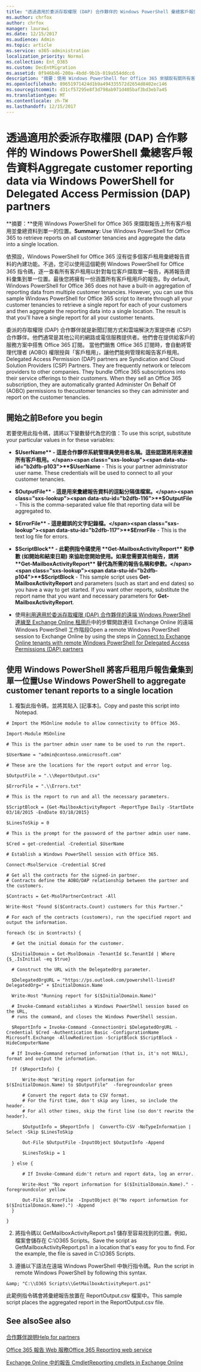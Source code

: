 ```yaml
---
title: "透過適用於委派存取權限 (DAP) 合作夥伴的 Windows PowerShell 彙總客戶報告資料"
ms.author: chrfox
author: chrfox
manager: laurawi
ms.date: 12/15/2017
ms.audience: Admin
ms.topic: article
ms.service: o365-administration
localization_priority: Normal
ms.collection: Ent_O365
ms.custom: DecEntMigration
ms.assetid: 0f946b46-200a-4bdd-9b1b-019a554ddcc6
description: "摘要：使用 Windows PowerShell for Office 365 來擷取有關所有客戶租用的報告，以及將資料彙集到單一位置。"
ms.openlocfilehash: 89651971424d1b9a494335572d2654d8402ec146
ms.sourcegitcommit: d31cf57295e8f3d798ab971d405baf3bd3eb7a45
ms.translationtype: MT
ms.contentlocale: zh-TW
ms.lasthandoff: 12/15/2017
---
```

# <a name="aggregate-customer-reporting-data-via-windows-powershell-for-delegated-access-permission-dap-partners"></a><span data-ttu-id="b2dfb-103">透過適用於委派存取權限 (DAP) 合作夥伴的 Windows PowerShell 彙總客戶報告資料</span><span class="sxs-lookup"><span data-stu-id="b2dfb-103">Aggregate customer reporting data via Windows PowerShell for Delegated Access Permission (DAP) partners</span></span>

 <span data-ttu-id="b2dfb-104">**摘要：**使用 Windows PowerShell for Office 365 來擷取報告上所有客戶租用並彙總資料到單一的位置。</span><span class="sxs-lookup"><span data-stu-id="b2dfb-104">**Summary:** Use Windows PowerShell for Office 365 to retrieve reports on all customer tenancies and aggregate the data into a single location.</span></span>
  
<span data-ttu-id="b2dfb-p101">依預設，Windows PowerShell for Office 365 沒有從多個客戶租用彙總報告資料的內建功能。不過，您可以使用這個範例 Windows PowerShell for Office 365 指令碼，逐一查看所有客戶租用以針對每位客戶擷取單一報告，再將報告資料彙集到單一位置。最後您將擁有一份涵蓋所有客戶租用戶的報告。</span><span class="sxs-lookup"><span data-stu-id="b2dfb-p101">By default, Windows PowerShell for Office 365 does not have a built-in aggregation of reporting data from multiple customer tenancies. However, you can use this sample Windows PowerShell for Office 365 script to iterate through all your customer tenancies to retrieve a single report for each of your customers and then aggregate the reporting data into a single location. The result is that you'll have a single report for all your customer tenants.</span></span> 
  
<span data-ttu-id="b2dfb-p102">委派的存取權限 (DAP) 合作夥伴就是新聞訂閱方式和雲端解決方案提供者 (CSP) 合作夥伴。他們通常是其他公司的網路或電信服務提供者。他們會在提供給客戶的服務方案中搭售 Office 365 訂閱。 當他們銷售 Office 365 訂閱時，會自動將管理代理者 (AOBO) 權限授與「客戶租用」，讓他們能夠管理和報告客戶租用。</span><span class="sxs-lookup"><span data-stu-id="b2dfb-p102">Delegated Access Permission (DAP) partners are Syndication and Cloud Solution Providers (CSP) Partners. They are frequently network or telecom providers to other companies. They bundle Office 365 subscriptions into their service offerings to their customers. When they sell an Office 365 subscription, they are automatically granted Administer On Behalf Of (AOBO) permissions to thecustomer tenancies so they can administer and report on the customer tenancies.</span></span>
## <a name="before-you-begin"></a><span data-ttu-id="b2dfb-112">開始之前</span><span class="sxs-lookup"><span data-stu-id="b2dfb-112">Before you begin</span></span>

<span data-ttu-id="b2dfb-113">若要使用此指令碼，請將以下變數替代為您的值：</span><span class="sxs-lookup"><span data-stu-id="b2dfb-113">To use this script, substitute your particular values in for these variables:</span></span>
  
- <span data-ttu-id="b2dfb-p103">**$UserName** - 這是合作夥伴系統管理員使用者名稱。這些認證將用來連接所有客戶租用。</span><span class="sxs-lookup"><span data-stu-id="b2dfb-p103">**$UserName** - This is your partner administrator user name. These credentials will be used to connect to all your customer tenancies.</span></span>
    
- <span data-ttu-id="b2dfb-116">**$OutputFile** - 這是用來彙總報告資料的逗點分隔值檔案。</span><span class="sxs-lookup"><span data-stu-id="b2dfb-116">**$OutputFile** - This is the comma-separated value file that reporting data will be aggregated to.</span></span>
    
- <span data-ttu-id="b2dfb-117">**$ErrorFile** - 這是錯誤的文字記錄檔。</span><span class="sxs-lookup"><span data-stu-id="b2dfb-117">**$ErrorFile** - This is the text log file for errors.</span></span>
    
- <span data-ttu-id="b2dfb-p104">**$ScriptBlock** - 此範例指令碼使用 **Get-MailboxActivityReport** 和參數 (如開始和結束日期) 來協助您開始使用。如果您需要其他報告，請將 **Get-MailboxActivityReport** 替代為所需的報告名稱和參數。</span><span class="sxs-lookup"><span data-stu-id="b2dfb-p104">**$ScriptBlock** - This sample script uses **Get-MailboxActivityReport** and parameters (such as start and end dates) so you have a way to get started. If you want other reports, substitute the report name that you want and necessary parameters for **Get-MailboxActivityReport**.</span></span>
    
- <span data-ttu-id="b2dfb-120">使用[利用適用於委派存取權限 (DAP) 合作夥伴的遠端 Windows PowerShell 連線至 Exchange Online 租用戶](connect-to-exchange-online-tenants-with-remote-windows-powershell-for-delegated.md)中的步驟開啟連往 Exchange Online 的遠端 Windows PowerShell 工作階段</span><span class="sxs-lookup"><span data-stu-id="b2dfb-120">Open a remote Windows PowerShell session to Exchange Online by using the steps in [Connect to Exchange Online tenants with remote Windows PowerShell for Delegated Access Permissions (DAP) partners](connect-to-exchange-online-tenants-with-remote-windows-powershell-for-delegated.md)</span></span>
    
## <a name="use-windows-powershell-to-aggregate-customer-tenant-reports-to-a-single-location"></a><span data-ttu-id="b2dfb-121">使用 Windows PowerShell 將客戶租用戶報告彙集到單一位置</span><span class="sxs-lookup"><span data-stu-id="b2dfb-121">Use Windows PowerShell to aggregate customer tenant reports to a single location</span></span>

1. <span data-ttu-id="b2dfb-122">複製此指令碼，並將其貼入 [記事本]。</span><span class="sxs-lookup"><span data-stu-id="b2dfb-122">Copy and paste this script into Notepad.</span></span>
    
  ```
  # Import the MSOnline module to allow connectivity to Office 365.

Import-Module MSOnline

# This is the partner admin user name to be used to run the report.

$UserName = "admin@contoso.onmicrosoft.com"

# These are the locations for the report output and error log.

$OutputFile = ".\\ReportOutput.csv"

$ErrorFile = ".\\Errors.txt"

# This is the report to run and all the necessary parameters.

$ScriptBlock = {Get-MailboxActivityReport -ReportType Daily -StartDate 03/18/2015 -EndDate 03/18/2015}

$LinesToSkip = 0

# This is the prompt for the password of the partner admin user name.

$Cred = get-credential -Credential $UserName

# Establish a Windows PowerShell session with Office 365.

Connect-MsolService -Credential $Cred

# Get all the contracts for the signed-in partner.  
# Contracts define the AOBO/DAP relationship between the partner and the customers.

$Contracts = Get-MsolPartnerContract -All

Write-Host "Found $($Contracts.Count) customers for this Partner."

# For each of the contracts (customers), run the specified report and output the information.

foreach ($c in $contracts) { 

    # Get the initial domain for the customer.

    $InitialDomain = Get-MsolDomain -TenantId $c.TenantId | Where {$_.IsInitial -eq $true}

    # Construct the URL with the DelegatedOrg parameter.
    
    $DelegatedOrgURL = "https://ps.outlook.com/powershell-liveid?DelegatedOrg=" + $InitialDomain.Name
        
    Write-Host "Running report for $($InitialDomain.Name)"

    # Invoke-Command establishes a Windows PowerShell session based on the URL,
    # runs the command, and closes the Windows PowerShell session.
    
    $ReportInfo = Invoke-Command -ConnectionUri $DelegatedOrgURL -Credential $Cred -Authentication Basic -ConfigurationName Microsoft.Exchange -AllowRedirection -ScriptBlock $ScriptBlock -HideComputerName

    # If Invoke-Command returned information (that is, it's not NULL), format and output the information.
    
    If ($ReportInfo) {

        Write-Host "Writing report information for $($InitialDomain.Name) to $OutputFile"  -foregroundcolor green

        # Convert the report data to CSV format.
        # For the first time, don't skip any lines, so include the header.
        # For all other times, skip the first line (so don't rewrite the header).
        
        $OutputInfo = $ReportInfo |  ConvertTo-CSV -NoTypeInformation | Select -Skip $LinesToSkip

        Out-File $OutputFile -InputObject $OutputInfo -Append

        $LinesToSkip = 1

    } else {

        # If Invoke-Command didn't return and report data, log an error.
        
        Write-Host "No report information for $($InitialDomain.Name)." -foregroundcolor yellow
           
        Out-File $ErrorFile  -InputObject @("No report information for $($InitialDomain.Name).") -Append
    }

}

  ```

2. <span data-ttu-id="b2dfb-p105">將指令碼以 GetMailboxActivityReport.ps1 儲存至容易找到的位置。例如，檔案會儲存在 C:\\O365 Scripts。</span><span class="sxs-lookup"><span data-stu-id="b2dfb-p105">Save the script as GetMailboxActivityReport.ps1 in a location that's easy for you to find. For the example, the file is saved in C:\\O365 Scripts.</span></span> 
    
3. <span data-ttu-id="b2dfb-125">遵循以下語法在遠端 Windows PowerShell 中執行指令碼。</span><span class="sxs-lookup"><span data-stu-id="b2dfb-125">Run the script in remote Windows PowerShell by following this syntax.</span></span>
    
  ```
  &amp; "C:\\O365 Scripts\\GetMailboxActivityReport.ps1"
  ```

<span data-ttu-id="b2dfb-126">此範例指令碼會將彙總報告放置在 ReportOutput.csv 檔案中。</span><span class="sxs-lookup"><span data-stu-id="b2dfb-126">This sample script places the aggregated report in the ReportOutput.csv file.</span></span>
  
## <a name="see-also"></a><span data-ttu-id="b2dfb-127">See also</span><span class="sxs-lookup"><span data-stu-id="b2dfb-127">See also</span></span>

#### 

[<span data-ttu-id="b2dfb-128">合作夥伴說明</span><span class="sxs-lookup"><span data-stu-id="b2dfb-128">Help for partners</span></span>](https://go.microsoft.com/fwlink/p/?LinkID=533477)
  
[<span data-ttu-id="b2dfb-129">Office 365 報告 Web 服務</span><span class="sxs-lookup"><span data-stu-id="b2dfb-129">Office 365 Reporting web service</span></span>](https://go.microsoft.com/fwlink/p/?LinkId=532777)
  
[<span data-ttu-id="b2dfb-130">Exchange Online 中的報告 Cmdlet</span><span class="sxs-lookup"><span data-stu-id="b2dfb-130">Reporting cmdlets in Exchange Online</span></span>](https://go.microsoft.com/fwlink/p/?LinkId=526430)

